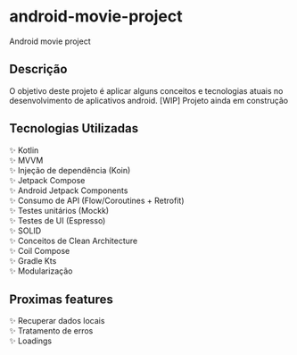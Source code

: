# android-movie-project
Android movie project

## Descrição
O objetivo deste projeto é aplicar alguns conceitos e tecnologias atuais no desenvolvimento de aplicativos android.
[WIP] Projeto ainda em construção

## Tecnologias Utilizadas

✨ Kotlin </br>
✨ MVVM </br>
✨ Injeção de dependência (Koin) </br>
✨ Jetpack Compose </br>
✨ Android Jetpack Components </br>
✨ Consumo de API (Flow/Coroutines + Retrofit) </br>
✨ Testes unitários (Mockk) </br>
✨ Testes de UI (Espresso) </br>
✨ SOLID </br>
✨ Conceitos de Clean Architecture </br>
✨ Coil Compose </br>
✨ Gradle Kts </br>
✨ Modularização </br>

## Proximas features
✨ Recuperar dados locais </br>
✨ Tratamento de erros </br>
✨ Loadings </br>
